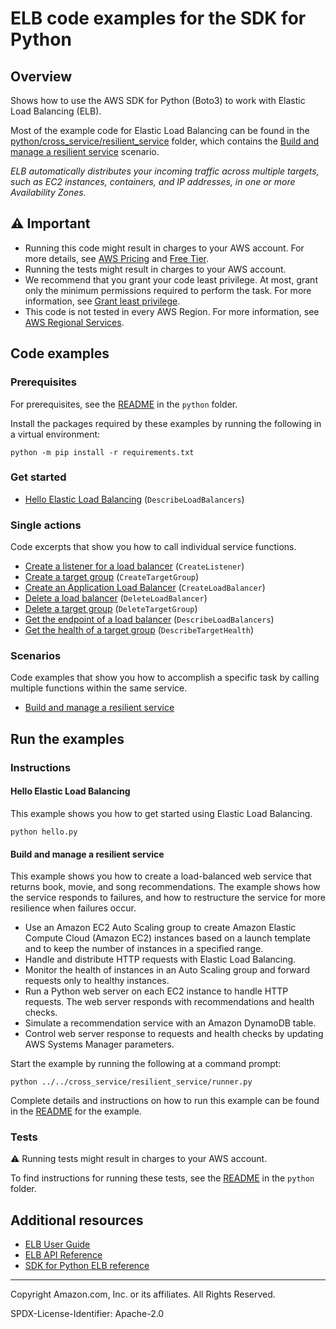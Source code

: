 # ELB code examples for the SDK for Python

## Overview

Shows how to use the AWS SDK for Python (Boto3) to work with Elastic Load Balancing (ELB).

<!--custom.overview.start-->
Most of the example code for Elastic Load Balancing can be found in the  
[python/cross_service/resilient_service](../../cross_service/resilient_service) folder,
which contains the [Build and manage a resilient service](../../cross_service/resilient_service/README.md)
scenario.
<!--custom.overview.end-->

_ELB automatically distributes your incoming traffic across multiple targets, such as EC2 instances, containers, and IP addresses, in one or more Availability Zones._

## ⚠ Important

* Running this code might result in charges to your AWS account. For more details, see [AWS Pricing](https://aws.amazon.com/pricing/) and [Free Tier](https://aws.amazon.com/free/).
* Running the tests might result in charges to your AWS account.
* We recommend that you grant your code least privilege. At most, grant only the minimum permissions required to perform the task. For more information, see [Grant least privilege](https://docs.aws.amazon.com/IAM/latest/UserGuide/best-practices.html#grant-least-privilege).
* This code is not tested in every AWS Region. For more information, see [AWS Regional Services](https://aws.amazon.com/about-aws/global-infrastructure/regional-product-services).

<!--custom.important.start-->
<!--custom.important.end-->

## Code examples

### Prerequisites

For prerequisites, see the [README](../../README.md#Prerequisites) in the `python` folder.

Install the packages required by these examples by running the following in a virtual environment:

```
python -m pip install -r requirements.txt
```

<!--custom.prerequisites.start-->
<!--custom.prerequisites.end-->

### Get started

- [Hello Elastic Load Balancing](hello.py#L4) (`DescribeLoadBalancers`)


### Single actions

Code excerpts that show you how to call individual service functions.

- [Create a listener for a load balancer](../../cross_service/resilient_service/load_balancer.py#L143) (`CreateListener`)
- [Create a target group](../../cross_service/resilient_service/load_balancer.py#L67) (`CreateTargetGroup`)
- [Create an Application Load Balancer](../../cross_service/resilient_service/load_balancer.py#L142) (`CreateLoadBalancer`)
- [Delete a load balancer](../../cross_service/resilient_service/load_balancer.py#L192) (`DeleteLoadBalancer`)
- [Delete a target group](../../cross_service/resilient_service/load_balancer.py#L106) (`DeleteTargetGroup`)
- [Get the endpoint of a load balancer](../../cross_service/resilient_service/load_balancer.py#L46) (`DescribeLoadBalancers`)
- [Get the health of a target group](../../cross_service/resilient_service/load_balancer.py#L245) (`DescribeTargetHealth`)

### Scenarios

Code examples that show you how to accomplish a specific task by calling multiple
functions within the same service.

- [Build and manage a resilient service](../../cross_service/resilient_service/runner.py)


<!--custom.examples.start-->
<!--custom.examples.end-->

## Run the examples

### Instructions


<!--custom.instructions.start-->
<!--custom.instructions.end-->

#### Hello Elastic Load Balancing

This example shows you how to get started using Elastic Load Balancing.

```
python hello.py
```


#### Build and manage a resilient service

This example shows you how to create a load-balanced web service that returns book, movie, and song recommendations. The example shows how the service responds to failures, and how to restructure the service for more resilience when failures occur.

- Use an Amazon EC2 Auto Scaling group to create Amazon Elastic Compute Cloud (Amazon EC2) instances based on a launch template and to keep the number of instances in a specified range.
- Handle and distribute HTTP requests with Elastic Load Balancing.
- Monitor the health of instances in an Auto Scaling group and forward requests only to healthy instances.
- Run a Python web server on each EC2 instance to handle HTTP requests. The web server responds with recommendations and health checks.
- Simulate a recommendation service with an Amazon DynamoDB table.
- Control web server response to requests and health checks by updating AWS Systems Manager parameters.

<!--custom.scenario_prereqs.cross_ResilientService.start-->
<!--custom.scenario_prereqs.cross_ResilientService.end-->

Start the example by running the following at a command prompt:

```
python ../../cross_service/resilient_service/runner.py
```


<!--custom.scenarios.cross_ResilientService.start-->
Complete details and instructions on how to run this example can be found in the
[README](../../cross_service/resilient_service/README.md) for the example.
<!--custom.scenarios.cross_ResilientService.end-->

### Tests

⚠ Running tests might result in charges to your AWS account.


To find instructions for running these tests, see the [README](../../README.md#Tests)
in the `python` folder.



<!--custom.tests.start-->
<!--custom.tests.end-->

## Additional resources

- [ELB User Guide](https://docs.aws.amazon.com/elasticloadbalancing/latest/userguide/what-is-load-balancing.html)
- [ELB API Reference](https://docs.aws.amazon.com/elasticloadbalancing/latest/APIReference/Welcome.html)
- [SDK for Python ELB reference](https://boto3.amazonaws.com/v1/documentation/api/latest/reference/services/elbv2.html)

<!--custom.resources.start-->
<!--custom.resources.end-->

---

Copyright Amazon.com, Inc. or its affiliates. All Rights Reserved.

SPDX-License-Identifier: Apache-2.0